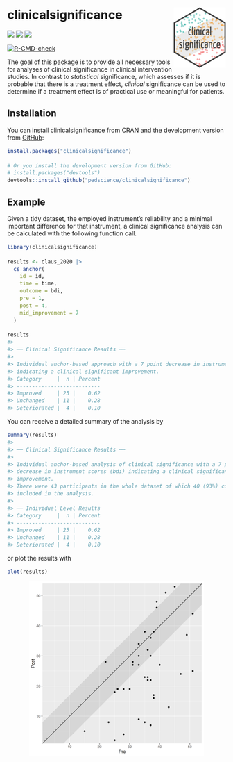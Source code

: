 
<!-- README.md is generated from README.Rmd. Please edit that file -->

# clinicalsignificance <img src="man/figures/logo.png" align="right" height="139" alt="" />

<!-- badges: start -->

[![](https://www.r-pkg.org/badges/version/clinicalsignificance)](https://cran.r-project.org/package=clinicalsignificance)
[![](http://cranlogs.r-pkg.org/badges/grand-total/clinicalsignificance)](https://cran.r-project.org/package=clinicalsignificance)
[![](https://codecov.io/gh/pedscience/clinicalsignificance/branch/main/graph/badge.svg)](https://codecov.io/gh/pedscience/clinicalsignificance)

[![R-CMD-check](https://github.com/pedscience/clinicalsignificance/actions/workflows/R-CMD-check.yaml/badge.svg)](https://github.com/pedscience/clinicalsignificance/actions/workflows/R-CMD-check.yaml)
<!-- badges: end -->

The goal of this package is to provide all necessary tools for analyses
of clinical significance in clinical intervention studies. In contrast
to *statistical* significance, which assesses if it is probable that
there is a treatment effect, *clinical* significance can be used to
determine if a treatment effect is of practical use or meaningful for
patients.

## Installation

You can install clinicalsignificance from CRAN and the development
version from [GitHub](https://www.github.com):

``` r
install.packages("clinicalsignificance")

# Or you install the development version from GitHub:
# install.packages("devtools")
devtools::install_github("pedscience/clinicalsignificance")
```

## Example

Given a tidy dataset, the employed instrument’s reliability and a
minimal important difference for that instrument, a clinical
significance analysis can be calculated with the following function
call.

``` r
library(clinicalsignificance)

results <- claus_2020 |>
  cs_anchor(
    id = id,
    time = time,
    outcome = bdi,
    pre = 1,
    post = 4,
    mid_improvement = 7
  )

results
#> 
#> ── Clinical Significance Results ──
#> 
#> Individual anchor-based approach with a 7 point decrease in instrument scores
#> indicating a clinical significant improvement.
#> Category     |  n | Percent
#> ---------------------------
#> Improved     | 25 |    0.62
#> Unchanged    | 11 |    0.28
#> Deteriorated |  4 |    0.10
```

You can receive a detailed summary of the analysis by

``` r
summary(results)
#> 
#> ── Clinical Significance Results ──
#> 
#> Individual anchor-based analysis of clinical significance with a 7 point
#> decrease in instrument scores (bdi) indicating a clinical significant
#> improvement.
#> There were 43 participants in the whole dataset of which 40 (93%) could be
#> included in the analysis.
#> 
#> ── Individual Level Results
#> Category     |  n | Percent
#> ---------------------------
#> Improved     | 25 |    0.62
#> Unchanged    | 11 |    0.28
#> Deteriorated |  4 |    0.10
```

or plot the results with

``` r
plot(results)
```

<img src="man/figures/README-unnamed-chunk-5-1.png" width="80%" style="display: block; margin: auto;" />
